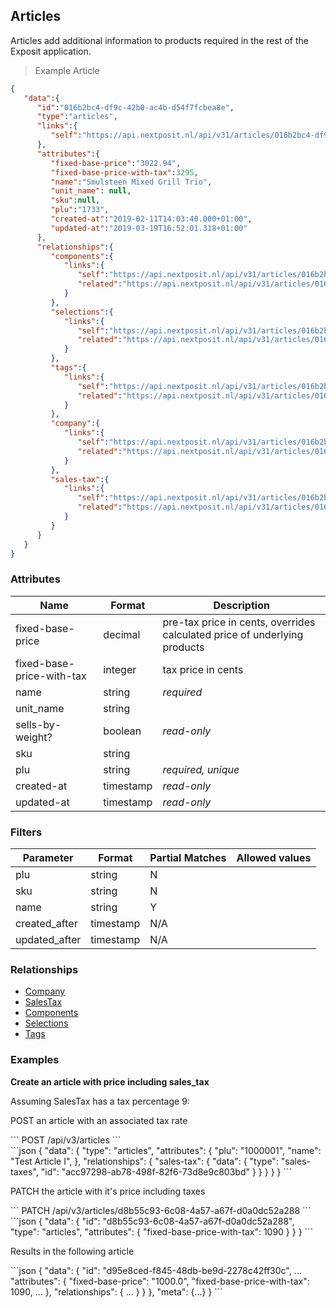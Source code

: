 ## Articles

Articles add additional information to products required in the rest of the Exposit application.

> Example Article

```json
{
   "data":{
      "id":"016b2bc4-df9c-42b0-ac4b-d54f7fcbea8e",
      "type":"articles",
      "links":{
         "self":"https://api.nextposit.nl/api/v31/articles/016b2bc4-df9c-42b0-ac4b-d54f7fcbea8e"
      },
      "attributes":{
         "fixed-base-price":"3022.94",
         "fixed-base-price-with-tax":3295,
         "name":"Smulsteen Mixed Grill Trio",
         "unit_name": null,
         "sku":null,
         "plu":"1733",
         "created-at":"2019-02-11T14:03:40.000+01:00",
         "updated-at":"2019-03-19T16:52:01.318+01:00"
      },
      "relationships":{
         "components":{
            "links":{
               "self":"https://api.nextposit.nl/api/v31/articles/016b2bc4-df9c-42b0-ac4b-d54f7fcbea8e/relationships/components",
               "related":"https://api.nextposit.nl/api/v31/articles/016b2bc4-df9c-42b0-ac4b-d54f7fcbea8e/components"
            }
         },
         "selections":{
            "links":{
               "self":"https://api.nextposit.nl/api/v31/articles/016b2bc4-df9c-42b0-ac4b-d54f7fcbea8e/relationships/selections",
               "related":"https://api.nextposit.nl/api/v31/articles/016b2bc4-df9c-42b0-ac4b-d54f7fcbea8e/selections"
            }
         },
         "tags":{
            "links":{
               "self":"https://api.nextposit.nl/api/v31/articles/016b2bc4-df9c-42b0-ac4b-d54f7fcbea8e/relationships/tags",
               "related":"https://api.nextposit.nl/api/v31/articles/016b2bc4-df9c-42b0-ac4b-d54f7fcbea8e/tags"
            }
         },
         "company":{
            "links":{
               "self":"https://api.nextposit.nl/api/v31/articles/016b2bc4-df9c-42b0-ac4b-d54f7fcbea8e/relationships/company",
               "related":"https://api.nextposit.nl/api/v31/articles/016b2bc4-df9c-42b0-ac4b-d54f7fcbea8e/company"
            }
         },
         "sales-tax":{
            "links":{
               "self":"https://api.nextposit.nl/api/v31/articles/016b2bc4-df9c-42b0-ac4b-d54f7fcbea8e/relationships/sales-tax",
               "related":"https://api.nextposit.nl/api/v31/articles/016b2bc4-df9c-42b0-ac4b-d54f7fcbea8e/sales-tax"
            }
         }
      }
   }
}
```

### Attributes

| Name                        | Format    |  Description        |
| --------------------------- | --------- | ------------------- |
| fixed-base-price            | decimal   |  pre-tax price in cents, overrides calculated price of underlying products
| fixed-base-price-with-tax   | integer   |  tax price in cents
| name                        | string    | *required*
| unit_name                   | string    |
| sells-by-weight?            | boolean   | *read-only*
| sku                         | string    |
| plu                         | string    | *required, unique*
| created-at                  | timestamp | *read-only*
| updated-at                  | timestamp | *read-only*

### Filters

| Parameter                   | Format    |  Partial Matches    |  Allowed values  |
| --------------------------- | --------- | ------------------- | ---------------- |
| plu                         | string    |  N                  |                  |
| sku                         | string    |  N                  |                  |
| name                        | string    |  Y                  |                  |
| created_after               | timestamp |  N/A                |                  |
| updated_after               | timestamp |  N/A                |                  |

### Relationships

* [Company](#companies)
* [SalesTax](#salestaxes)
* [Components](#components)
* [Selections](#selections)
* [Tags](#tags)

### Examples

__Create an article with price including sales_tax__

Assuming SalesTax has a tax percentage 9:

POST an article with an associated tax rate


<div class="center-column"></div>
```
POST /api/v3/articles
```

<div class="center-column"></div>
```json
{
  "data": {
    "type": "articles",
    "attributes": {
      "plu": "1000001",
      "name": "Test Article I",
    },
    "relationships": {
      "sales-tax": {
        "data": {
          "type": "sales-taxes",
          "id": "acc97298-ab78-498f-82f6-73d8e9c803bd"
        }
      }
    }
  }
}
```

PATCH the article with it's price including taxes

<div class="center-column"></div>
```
PATCH /api/v3/articles/d8b55c93-6c08-4a57-a67f-d0a0dc52a288
```
<div class="center-column"></div>
```json
{
  "data": {
    "id": "d8b55c93-6c08-4a57-a67f-d0a0dc52a288",
    "type": "articles",
    "attributes": {
      "fixed-base-price-with-tax": 1090
    }
  }
}
```

Results in the following article

<div class="center-column"></div>
```json
{
  "data": {
    "id": "d95e8ced-f845-48db-be9d-2278c42ff30c",
    ...
    "attributes": {
      "fixed-base-price": "1000.0",
      "fixed-base-price-with-tax": 1090,
      ...
    },
    "relationships": {
      ...
      }
    }
  },
  "meta": {...}
}
```